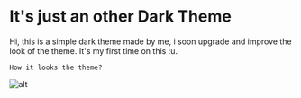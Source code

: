 # It's just an other Dark Theme

Hi, this is a simple dark theme made by me, i soon upgrade and improve the look of the theme. It's my first time on this  :u.

    How it looks the theme?

![alt](https://github.com/Jorgemacias-12/Dark-simple-theme/resources/theme.png)